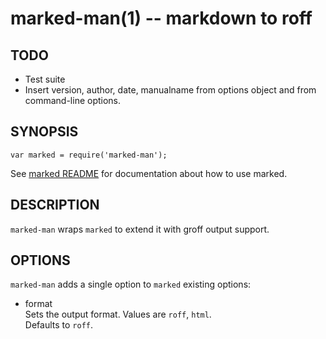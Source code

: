 marked-man(1) -- markdown to roff
=================================

TODO
----

* Test suite
* Insert version, author, date, manualname from options object and
  from command-line options.


SYNOPSIS
--------

```
var marked = require('marked-man');
```
See [marked README](https://github.com/chjj/marked) for documentation
about how to use marked.


DESCRIPTION
-----------

`marked-man` wraps `marked` to extend it with groff output support.


OPTIONS
-------

`marked-man` adds a single option to `marked` existing options:

* format  
  Sets the output format. Values are `roff`, `html`.  
  Defaults to `roff`.


